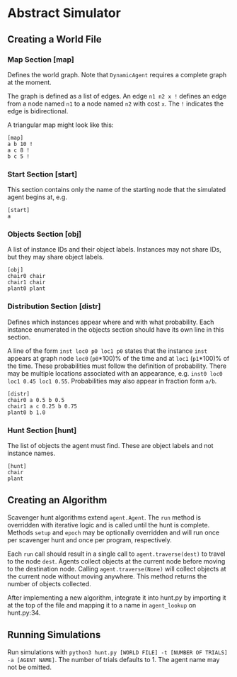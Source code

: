 # Abstract Simulator

## Creating a World File

### Map Section [map]
Defines the world graph. Note that `DynamicAgent` requires a complete graph at
the moment.

The graph is defined as a list of edges. An edge `n1 n2 x !` defines an edge
from a node named `n1` to a node named `n2` with cost `x`. The `!` indicates
the edge is bidirectional.

A triangular map might look like this:

```
[map]
a b 10 !
a c 8 !
b c 5 !
```

### Start Section [start]
This section contains only the name of the starting node that the simulated
agent begins at, e.g.

```
[start]
a
```

### Objects Section [obj]
A list of instance IDs and their object labels. Instances may not share IDs,
but they may share object labels.

```
[obj]
chair0 chair
chair1 chair
plant0 plant
```

### Distribution Section [distr]
Defines which instances appear where and with what probability. Each instance
enumerated in the objects section should have its own line in this section.

A line of the form `inst loc0 p0 loc1 p0` states that the instance `inst`
appears at graph node `loc0` (`p0`\*100)% of the time and at `loc1` (`p1`\*100)%
of the time. These probabilities must follow the definition of probability.
There may be multiple locations associated with an appearance, e.g.
`inst0 loc0 loc1 0.45 loc1 0.55`. Probabilities may also appear in fraction
form `a/b`.

```
[distr]
chair0 a 0.5 b 0.5
chair1 a c 0.25 b 0.75
plant0 b 1.0
```

### Hunt Section [hunt]
The list of objects the agent must find. These are object labels and not
instance names.

```
[hunt]
chair
plant
```

## Creating an Algorithm

Scavenger hunt algorithms extend `agent.Agent`. The `run` method is overridden
with iterative logic and is called until the hunt is complete. Methods `setup`
and `epoch` may be optionally overridden and will run once per scavenger hunt
and once per program, respectively.

Each `run` call should result in a single call to `agent.traverse(dest)` to
travel to the node `dest`. Agents collect objects at the current node before
moving to the destination node. Calling `agent.traverse(None)` will collect
objects at the current node without moving anywhere. This method returns the
number of objects collected.

After implementing a new algorithm, integrate it into hunt.py by importing it
at the top of the file and mapping it to a name in `agent_lookup` on hunt.py:34.

## Running Simulations

Run simulations with
`python3 hunt.py [WORLD FILE] -t [NUMBER OF TRIALS] -a [AGENT NAME]`. The number
of trials defaults to 1. The agent name may not be omitted.
